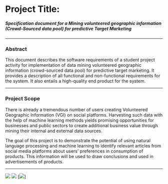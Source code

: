# Project Title:

<h5>Specification document for a Mining volunteered geographic information (Crowd-Sourced data pool) for predictive Target Marketing</h5>


---


<h3>Abstract</h3>

<p>
This document describes the software requirements of a student project activity for implementation of data mining volunteered geographic information (crowd-sourced data pool) for predictive target marketing.
 It provides a description of all functional and non-functional requirements for the system. It also entails a high-quality end product for the system.
</p>

---


### Project Scope

<p>There is already a tremendous number of users creating Volunteered Geographic Information (VGI) on social platforms.
Harvesting such data with the help of machine learning methods yields promising opportunities for businesses and public sectors to create additional business value through mining their internal and external data sources.
</p>
<p>
The goal of this project is to demonstrate the potential of using natural language processing and machine learning to identify relevant articles from social media platforms about users’ preferences in consumption of products. This information will be used to draw conclusions and used in advertisements of products.</p>

---


[![](https://img.shields.io/badge/License-MIT-blue.svg)](https://opensource.org/licenses/MIT) [![](https://img.shields.io/badge/Status-In-Progress-orange.svg)](https://www.travis-ci.com/joseph-m-santiago/Crowd-Sourced-Data-Pool-for-Predictive-Target-Marketing) [![](https://img.shields.io/badge/Version-1.0-lightgrey.svg)]